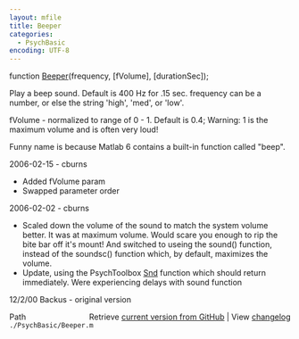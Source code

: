 ```yaml
---
layout: mfile
title: Beeper
categories:
  - PsychBasic
encoding: UTF-8
---
```


function [Beeper](/docs/Beeper)\(frequency, \[fVolume\], \[durationSec\]\);

Play a beep sound.  Default is 400 Hz for .15 sec.
frequency can be a number, or else the string 'high', 'med', or 'low'.

fVolume - normalized to range of 0 - 1.  Default is 0.4;
Warning:  1 is the maximum volume and is often very loud\!

Funny name is because Matlab 6 contains a built-in function called "beep".

2006-02-15 - cburns
  -   Added fVolume param
  -   Swapped parameter order

2006-02-02 - cburns
  -   Scaled down the volume of the sound to match the system volume better.  It was at maximum volume.
      Would scare you enough to rip the bite bar off it's mount\!
      And switched to useing the sound\(\) function, instead of the soundsc\(\) function
      which, by default, maximizes the volume.
  -   Update, using the PsychToolbox [Snd](/docs/Snd) function which should return immediately.
      Were experiencing delays with sound function

12/2/00 Backus - original version


<div class="code_header" style="text-align:right;">
  <span style="float:left;">Path&nbsp;&nbsp;</span> <span class="counter">Retrieve <a href=
  "https://raw.github.com/Psychtoolbox-3/Psychtoolbox-3/beta/./PsychBasic/Beeper.m">current version from GitHub</a> | View <a href=
  "https://github.com/Psychtoolbox-3/Psychtoolbox-3/commits/beta/./PsychBasic/Beeper.m">changelog</a></span>
</div>
<div class="code">
  <code>./PsychBasic/Beeper.m</code>
</div>
